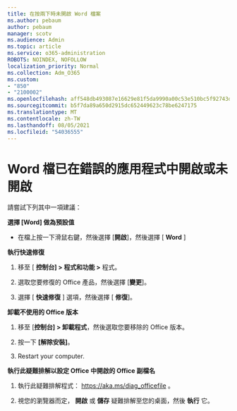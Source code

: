 ```yaml
---
title: 在按兩下時未開啟 Word 檔案
ms.author: pebaum
author: pebaum
manager: scotv
ms.audience: Admin
ms.topic: article
ms.service: o365-administration
ROBOTS: NOINDEX, NOFOLLOW
localization_priority: Normal
ms.collection: Adm_O365
ms.custom:
- "850"
- "2100002"
ms.openlocfilehash: aff548db493087e16629e81f5da9990a00c53e510bc5f92743dee393956d9c1c
ms.sourcegitcommit: b5f7da89a650d2915dc652449623c78be6247175
ms.translationtype: MT
ms.contentlocale: zh-TW
ms.lasthandoff: 08/05/2021
ms.locfileid: "54036555"
---
```

# <a name="word-document-opened-in-the-wrong-app-or-didnt-open"></a>Word 檔已在錯誤的應用程式中開啟或未開啟

請嘗試下列其中一項建議：

**選擇 [Word] 做為預設值**

- 在檔上按一下滑鼠右鍵，然後選擇 [**開啟**]，然後選擇 [ **Word** ]

**執行快速修復**

1. 移至 [ **控制台] > 程式和功能 >** 程式。

2. 選取您要修復的 Office 產品，然後選擇 [**變更**]。

3. 選擇 [ **快速修復** ] 選項，然後選擇 [ **修復**]。

**卸載不使用的 Office 版本**

1. 移至 [**控制台] > 卸載程式**，然後選取您要移除的 Office 版本。

2. 按一下 **[解除安裝]**。

3. Restart your computer.

**執行此疑難排解以設定 Office 中開啟的 Office 副檔名**

1. 執行此疑難排解程式： https://aka.ms/diag_officefile 。

2. 視您的瀏覽器而定， **開啟** 或 **儲存** 疑難排解至您的桌面，然後 **執行** 它。
